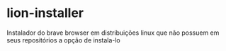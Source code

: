 # lion-installer
Instalador do brave browser em distribuições linux que não possuem em seus repositórios a opção de instala-lo
